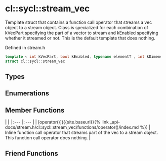 ---
---
# cl::sycl::stream_vec

Template struct that contains a function call operator that streams a vec object to a stream object. Class is specialized for each combination of kVecPart specifying the part of a vector to stream and kEnabled specifying whether it streamed or not. This is the default template that does nothing. 

Defined in stream.h

```cpp
template < int kVecPart, bool kEnabled, typename elementT , int kDimensions >
struct cl::sycl::stream_vec
```

## Types

## Enumerations

## Member Functions

   |   |
| :--- | :--- |
| [operator()]({{site.baseurl}}{% link _api-docs/stream.h/cl::sycl::stream_vec/functions/operator()/index.md %}) | Inline function call operator that streams part of the vec to a stream object. This function call operator does nothing.  |


## Friend Functions

